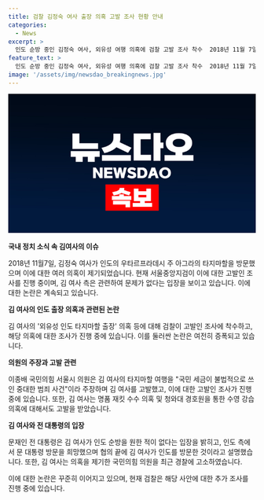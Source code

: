 ```yaml
---
title: 검찰 김정숙 여사 출장 의혹 고발 조사 현황 안내
categories:
  - News
excerpt: >
  인도 순방 중인 김정숙 여사, 외유성 여행 의혹에 검찰 고발 조사 착수  2018년 11월 7일, 우타르프라데시 주 아그라의 타지마할을 방문한 김정숙 여사가 관련 의혹에 대한 검찰 고발 조사를 받고 있다. 김 여사는 이에 대해 문재인 전 대통령의 인도 방문을 위한 협의로 순방하였다고 설명하며 무죄를 주장 중이다. 또한 이날, 이종배 국민의힘 서울시 의원은 세 가지 의혹에 대해 고발 조사를 받고 있다고 밝혔다.
feature_text: >
  인도 순방 중인 김정숙 여사, 외유성 여행 의혹에 검찰 고발 조사 착수  2018년 11월 7일, 우타르프라데시 주 아그라의 타지마할을 방문한 김정숙 여사가 관련 의혹에 대한 검찰 고발 조사를 받고 있다. 김 여사는 이에 대해 문재인 전 대통령의 인도 방문을 위한 협의로 순방하였다고 설명하며 무죄를 주장 중이다. 또한 이날, 이종배 국민의힘 서울시 의원은 세 가지 의혹에 대해 고발 조사를 받고 있다고 밝혔다.
image: '/assets/img/newsdao_breakingnews.jpg'
---
```


<p><img src="/assets/img/newsdao_breakingnews.jpg" alt="implanttips 속보" /></p>

<p><b>국내 정치 소식 속 김여사의 이슈</b></p>

<p data-ke-size="size16">2018년 11월7일, 김정숙 여사가 인도의 우타르프라데시 주 아그라의 타지마할을 방문했으며 이에 대한 여러 의혹이 제기되었습니다. 현재 서울중앙지검이 이에 대한 고발인 조사를 진행 중이며, 김 여사 측은 관련하여 문제가 없다는 입장을 보이고 있습니다. 이에 대한 논란은 계속되고 있습니다.</p>

<p><b>김 여사의 인도 출장 의혹과 관련된 논란</b></p>

<p data-ke-size="size16">김 여사의 '외유성 인도 타지마할 출장' 의혹 등에 대해 검찰이 고발인 조사에 착수하고, 해당 의혹에 대한 조사가 진행 중에 있습니다. 이를 둘러싼 논란은 여전히 증폭되고 있습니다.</p>

<p><b>의원의 주장과 고발 관련</b></p>

<p data-ke-size="size16">이종배 국민의힘 서울시 의원은 김 여사의 타지마할 여행을 "국민 세금이 불법적으로 쓰인 중대한 범죄 사건"이라 주장하며 김 여사를 고발했고, 이에 대한 고발인 조사가 진행 중에 있습니다. 또한, 김 여사는 명품 재킷 수수 의혹 및 청와대 경호원을 통한 수영 강습 의혹에 대해서도 고발을 받았습니다.</p>

<p><b>김 여사와 전 대통령의 입장</b></p>

<p data-ke-size="size16">문재인 전 대통령은 김 여사가 인도 순방을 원한 적이 없다는 입장을 밝히고, 인도 측에서 문 대통령 방문을 희망했으며 협의 끝에 김 여사가 인도를 방문한 것이라고 설명했습니다. 또한, 김 여사는 의혹을 제기한 국민의힘 의원을 최근 경찰에 고소하였습니다.</p>

<p>이에 대한 논란은 꾸준히 이어지고 있으며, 현재 검찰은 해당 사안에 대한 추가 조사를 진행 중에 있습니다.</p>

